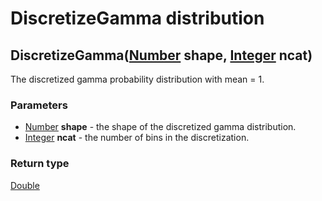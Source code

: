 DiscretizeGamma distribution
============================
DiscretizeGamma([Number](../types/Number.md) **shape**, [Integer](../types/Integer.md) **ncat**)
------------------------------------------------------------------------------------------------

The discretized gamma probability distribution with mean = 1.

### Parameters

- [Number](../types/Number.md) **shape** - the shape of the discretized gamma distribution.
- [Integer](../types/Integer.md) **ncat** - the number of bins in the discretization.

### Return type

[Double](../types/Double.md)



